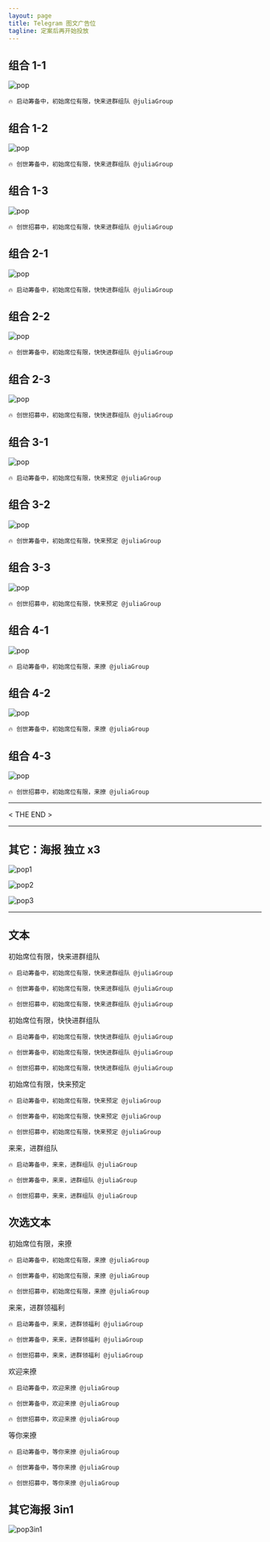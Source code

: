```yaml
---
layout: page
title: Telegram 图文广告位
tagline: 定案后再开始投放
---
```


## 组合 1-1

![pop](/assets/pops/cindy01.jpg)

```text
🔥 启动筹备中，初始席位有限，快来进群组队 @juliaGroup
```


## 组合 1-2

![pop](/assets/pops/cindy02.jpg)

```text
🔥 创世筹备中，初始席位有限，快来进群组队 @juliaGroup
```


## 组合 1-3

![pop](/assets/pops/cindy02.jpg)

```text
🔥 创世招募中，初始席位有限，快来进群组队 @juliaGroup
```



## 组合 2-1

![pop](/assets/pops/cindy11.jpg)

```text
🔥 启动筹备中，初始席位有限，快快进群组队 @juliaGroup
```


## 组合 2-2

![pop](/assets/pops/cindy12.jpg)

```text
🔥 创世筹备中，初始席位有限，快快进群组队 @juliaGroup
```


## 组合 2-3

![pop](/assets/pops/cindy12.jpg)

```text
🔥 创世招募中，初始席位有限，快快进群组队 @juliaGroup
```





## 组合 3-1

![pop](/assets/pops/cindy21.jpg)

```text
🔥 启动筹备中，初始席位有限，快来预定 @juliaGroup
```


## 组合 3-2

![pop](/assets/pops/cindy22.jpg)

```text
🔥 创世筹备中，初始席位有限，快来预定 @juliaGroup
```


## 组合 3-3

![pop](/assets/pops/cindy22.jpg)

```text
🔥 创世招募中，初始席位有限，快来预定 @juliaGroup
```




## 组合 4-1

![pop](/assets/pops/cindy31.jpg)

```text
🔥 启动筹备中，初始席位有限，来撩 @juliaGroup
```


## 组合 4-2

![pop](/assets/pops/cindy32.jpg)

```text
🔥 创世筹备中，初始席位有限，来撩 @juliaGroup
```


## 组合 4-3

![pop](/assets/pops/cindy32.jpg)

```text
🔥 创世招募中，初始席位有限，来撩 @juliaGroup
```


---

< THE END >

---

## 其它：海报 独立 x3

![pop1](/assets/pops/pop1.jpg)

![pop2](/assets/pops/pop2.jpg)

![pop3](/assets/pops/pop3.jpg)


---

## 文本

初始席位有限，快来进群组队

```text
🔥 启动筹备中，初始席位有限，快来进群组队 @juliaGroup
```

```text
🔥 创世筹备中，初始席位有限，快来进群组队 @juliaGroup
```

```text
🔥 创世招募中，初始席位有限，快来进群组队 @juliaGroup
```


初始席位有限，快快进群组队

```text
🔥 启动筹备中，初始席位有限，快快进群组队 @juliaGroup
```

```text
🔥 创世筹备中，初始席位有限，快快进群组队 @juliaGroup
```

```text
🔥 创世招募中，初始席位有限，快快进群组队 @juliaGroup
```


初始席位有限，快来预定

```text
🔥 启动筹备中，初始席位有限，快来预定 @juliaGroup
```

```text
🔥 创世筹备中，初始席位有限，快来预定 @juliaGroup
```

```text
🔥 创世招募中，初始席位有限，快来预定 @juliaGroup
```


来来，进群组队

```text
🔥 启动筹备中，来来，进群组队 @juliaGroup
```

```text
🔥 创世筹备中，来来，进群组队 @juliaGroup
```

```text
🔥 创世招募中，来来，进群组队 @juliaGroup
```


## 次选文本

初始席位有限，来撩

```text
🔥 启动筹备中，初始席位有限，来撩 @juliaGroup
```

```text
🔥 创世筹备中，初始席位有限，来撩 @juliaGroup
```

```text
🔥 创世招募中，初始席位有限，来撩 @juliaGroup
```


来来，进群领福利

```text
🔥 启动筹备中，来来，进群领福利 @juliaGroup
```

```text
🔥 创世筹备中，来来，进群领福利 @juliaGroup
```

```text
🔥 创世招募中，来来，进群领福利 @juliaGroup
```



欢迎来撩

```text
🔥 启动筹备中，欢迎来撩 @juliaGroup
```

```text
🔥 创世筹备中，欢迎来撩 @juliaGroup
```

```text
🔥 创世招募中，欢迎来撩 @juliaGroup
```


等你来撩

```text
🔥 启动筹备中，等你来撩 @juliaGroup
```

```text
🔥 创世筹备中，等你来撩 @juliaGroup
```

```text
🔥 创世招募中，等你来撩 @juliaGroup
```


## 其它海报 3in1

![pop3in1](/assets/pops/pop3in1.jpg)



